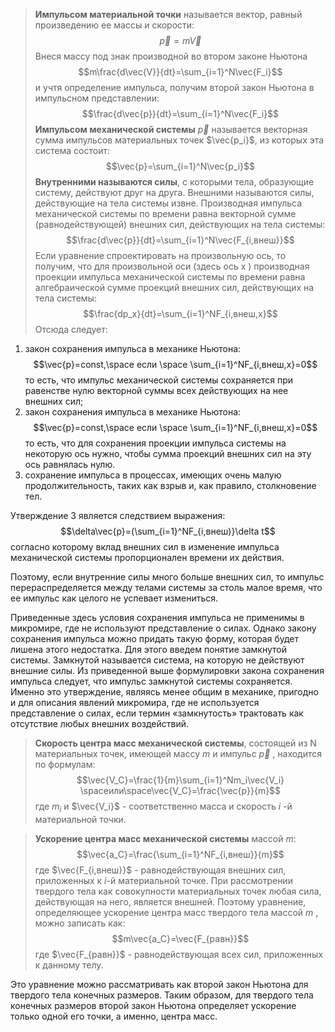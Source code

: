 >**Импульсом материальной точки** называется вектор, равный произведению ее массы и скорости: $$\vec{p}=m\vec{V}$$Внеся массу под знак производной во втором законе Ньютона $$m\frac{d\vec{V}}{dt}=\sum_{i=1}^N\vec{F_i}$$и учтя определение импульса, получим второй закон Ньютона в импульсном представлении: $$\frac{d\vec{p}}{dt}=\sum_{i=1}^N\vec{F_i}$$**Импульсом механической системы**  $\vec{p}$ называется векторная сумма импульсов материальных точек $\vec{p_i}$, из которых эта система состоит: $$\vec{p}=\sum_{i=1}^N\vec{p_i}$$**Внутренними называются силы**, с которыми тела, образующие систему, действуют друг на друга. Внешними называются силы, действующие на тела системы извне. Производная импульса механической системы по времени равна векторной сумме (равнодействующей) внешних сил, действующих на тела системы: $$\frac{d\vec{p}}{dt}=\sum_{i=1}^N\vec{F_{i,внеш}}$$Если уравнение спроектировать на произвольную ось, то получим, что для произвольной оси (здесь ось x ) производная проекции импульса механической системы по времени равна алгебраической сумме проекций внешних сил, действующих на тела системы: $$\frac{dp_x}{dt}=\sum_{i=1}^NF_{i,внеш,x}$$Отсюда следует:
1. закон сохранения импульса в механике Ньютона: $$\vec{p}=const,\space если \space \sum_{i=1}^NF_{i,внеш,x}=0$$то есть, что импульс механической системы сохраняется при равенстве нулю векторной суммы всех действующих на нее внешних сил;
2. закон сохранения импульса в механике Ньютона: $$\vec{p}=const,\space если \space \sum_{i=1}^NF_{i,внеш,x}=0$$то есть, что для сохранения проекции импульса системы на некоторую ось нужно, чтобы сумма проекций внешних сил на эту ось равнялась нулю.
3. сохранение импульса в процессах, имеющих очень малую продолжительность, таких как взрыв и, как правило, столкновение тел.

Утверждение 3 является следствием выражения: $$\delta\vec{p}=(\sum_{i=1}^NF_{i,внеш)}\delta t$$согласно которому вклад внешних сил в изменение импульса механической системы пропорционален времени их действия.

Поэтому, если внутренние силы много больше внешних сил, то импульс перераспределяется между телами системы за столь малое время, что ее импульс как целого не успевает измениться.

Приведенные здесь условия сохранения импульса не применимы в микромире, где не используют представление о силах. Однако закону сохранения импульса можно придать такую форму, которая будет лишена этого недостатка. Для этого введем понятие замкнутой системы. Замкнутой называется система, на которую не действуют внешние силы. Из приведенной выше формулировки закона сохранения импульса следует, что импульс замкнутой системы сохраняется. Именно это утверждение, являясь менее общим в механике, пригодно и для описания явлений микромира, где не используется представление о силах, если термин «замкнутость» трактовать как отсутствие любых внешних воздействий.

>**Скорость центра масс механической системы**, состоящей из N материальных точек, имеющей массу $m$ и импульс $\vec{p}$ , находится по формулам: $$\vec{V_C}=\frac{1}{m}\sum_{i=1}^Nm_i\vec{V_i} \spaceили\space\vec{V_C}=\frac{\vec{p}}{m}$$где $m_i$ и $\vec{V_i}$ - соответственно масса и скорость $i$ -й материальной точки.

>**Ускорение центра масс механической системы** массой $m$: $$\vec{a_C}=\frac{\sum_{i=1}^NF_{i,внеш}}{m}$$где $\vec{F_{i,внеш}}$ - равнодействующая внешних сил, приложенных к $i$-й материальной точке. При рассмотрении твердого тела как совокупности материальных точек любая сила, действующая на него, является внешней. Поэтому уравнение, определяющее ускорение центра масс твердого тела массой $m$ , можно записать как: $$m\vec{a_C}=\vec{F_{равн}}$$где $\vec{F_{равн}}$ - равнодействующая всех сил, приложенных к данному телу.

Это уравнение можно рассматривать как второй закон Ньютона для твердого тела конечных размеров. Таким образом, для твердого тела конечных размеров второй закон Ньютона определяет ускорение только одной его точки, а именно, центра масс.